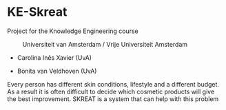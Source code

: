 # KE-Skreat

Project for the Knowledge Engineering course

&nbsp;&nbsp;&nbsp;&nbsp;&nbsp;&nbsp;&nbsp;&nbsp; Universiteit van Amsterdam / Vrije Universiteit Amsterdam


* Carolina Inês Xavier (UvA)

* Bonita van Veldhoven (UvA)




Every person has different skin conditions, lifestyle and a different budget.
As a result it is often difficult to decide which cosmetic products will give the best improvement. 
SKREAT is a system that can help with this problem 
